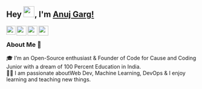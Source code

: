 ## Hey <img src="https://github.com/TheDudeThatCode/TheDudeThatCode/blob/master/Assets/Hi.gif" width="29px">, I'm [Anuj Garg!](https://keenwarrior.com) 

<a href="https://www.linkedin.com/in/keenwarrior/">
  <img align="left" width="24px" src="https://cdn.jsdelivr.net/npm/simple-icons@v3/icons/linkedin.svg"  />
</a>
<a href="https://twitter.com/keenwarrior">
  <img align="left" width="26px" src="https://cdn.jsdelivr.net/npm/simple-icons@v3/icons/twitter.svg" />
</a>
<a href="mailto:anuj@codeforcause.org">
  <img align="left" width="26px" src="https://cdn.jsdelivr.net/npm/simple-icons@v3/icons/gmail.svg" />
</a>
<a href="https://www.youtube.com/codeforcause">
  <img align="left" width="26px" src="https://cdn.jsdelivr.net/npm/simple-icons@v3/icons/youtube.svg" />
</a>

<br />

### About Me 🚀
🎓 I’m an Open-Source enthusiast & Founder of Code for Cause and Coding Junior with a dream of 100 Percent Education in India. </br>
👨‍💻  I am passionate aboutWeb Dev, Machine Learning, DevOps & I enjoy learning and teaching new things. </br>

